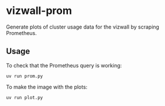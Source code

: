 # vizwall-prom

Generate plots of cluster usage data for the vizwall by scraping Prometheus.

## Usage
To check that the Prometheus query is working:

```console
uv run prom.py
```

To make the image with the plots:
```
uv run plot.py
```
